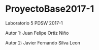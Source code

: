 # ProyectoBase2017-1

Laboratorio 5 PDSW 2017-1

Autor 1: Juan Felipe Ortiz Niño

Autor 2: Javier Fernando Silva Leon
